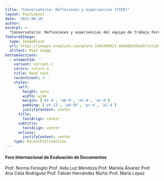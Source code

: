 ```yaml
---
title: "Conversatorio: Reflexiones y experiencias (FIED)"
layout: PostLayout
date: '2021-06-28'
author: 
excerpt: >-
  "Conversatorio: Reflexiones y experiencias del equipo de trabajo Foro Internacional de Evaluación de Documentos (FIED)"
featuredImage:
  type: ImageBlock
  url: https://images.unsplash.com/photo-1544396821-4dd40b938ad3?ixlib=rb-1.2.1&ixid=MnwxMjA3fDB8MHxwaG90by1wYWdlfHx8fGVufDB8fHx8&auto=format&fit=crop&w=2946&q=80
  altText: Post Image
bottomSections:
  - elementId: ''
    variant: variant-c
    colors: colors-a
    title: Read next
    recentCount: 3
    styles:
      self:
        height: auto
        width: wide
        margin: ['mt-0', 'mb-0', 'ml-0', 'mr-0']
        padding: ['pt-12', 'pb-56', 'pr-4', 'pl-4']
        justifyContent: center
      title:
        textAlign: center
      subtitle:
        textAlign: center
      actions:
        justifyContent: center
    type: RecentPostsSection
---
```


#### Foro Internacional de Evaluación de Documentos

Prof. Norma Fenoglio
Prof. Aida Luz Mendoza
Prof. Mariela Álvarez
Prof. Ana Celia Rodríguez
Prof. Fabián Hernández Muñiz
Prof. María López